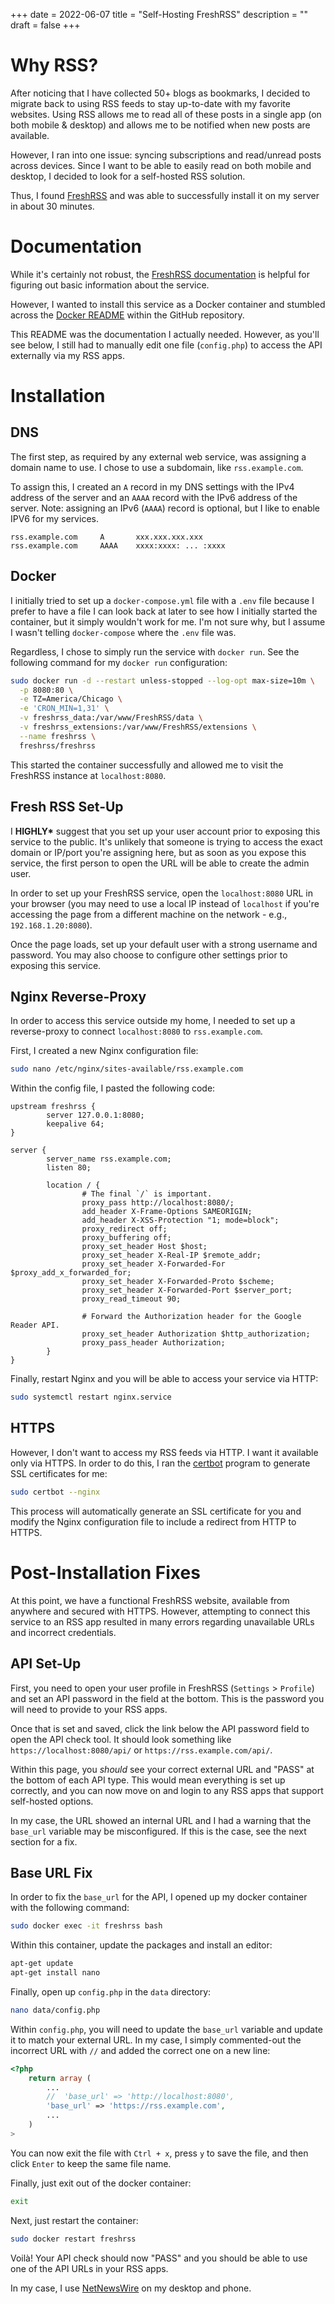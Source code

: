 +++
date = 2022-06-07
title = "Self-Hosting FreshRSS"
description = ""
draft = false
+++

# Why RSS?

After noticing that I have collected 50+ blogs as bookmarks, I decided
to migrate back to using RSS feeds to stay up-to-date with my favorite
websites. Using RSS allows me to read all of these posts in a single app
(on both mobile & desktop) and allows me to be notified when new posts
are available.

However, I ran into one issue: syncing subscriptions and read/unread
posts across devices. Since I want to be able to easily read on both
mobile and desktop, I decided to look for a self-hosted RSS solution.

Thus, I found [FreshRSS](https://www.freshrss.org/) and was able to
successfully install it on my server in about 30 minutes.

# Documentation

While it\'s certainly not robust, the [FreshRSS
documentation](https://freshrss.github.io/FreshRSS/) is helpful for
figuring out basic information about the service.

However, I wanted to install this service as a Docker container and
stumbled across the [Docker
README](https://github.com/FreshRSS/FreshRSS/tree/edge/Docker) within
the GitHub repository.

This README was the documentation I actually needed. However, as you\'ll
see below, I still had to manually edit one file
(`config.php`) to access the API externally via my RSS apps.

# Installation

## DNS

The first step, as required by any external web service, was assigning a
domain name to use. I chose to use a subdomain, like
`rss.example.com`.

To assign this, I created an `A` record in my DNS settings
with the IPv4 address of the server and an `AAAA` record with
the IPv6 address of the server. Note: assigning an IPv6
(`AAAA`) record is optional, but I like to enable IPV6 for my
services.

``` config
rss.example.com     A       xxx.xxx.xxx.xxx
rss.example.com     AAAA    xxxx:xxxx: ... :xxxx
```

## Docker

I initially tried to set up a `docker-compose.yml` file with
a `.env` file because I prefer to have a file I can look back
at later to see how I initially started the container, but it simply
wouldn\'t work for me. I\'m not sure why, but I assume I wasn\'t telling
`docker-compose` where the `.env` file was.

Regardless, I chose to simply run the service with
`docker run`. See the following command for my
`docker run` configuration:

```sh
sudo docker run -d --restart unless-stopped --log-opt max-size=10m \
  -p 8080:80 \
  -e TZ=America/Chicago \
  -e 'CRON_MIN=1,31' \
  -v freshrss_data:/var/www/FreshRSS/data \
  -v freshrss_extensions:/var/www/FreshRSS/extensions \
  --name freshrss \
  freshrss/freshrss
```

This started the container successfully and allowed me to visit the
FreshRSS instance at `localhost:8080`.

## Fresh RSS Set-Up

I **HIGHLY\*** suggest that you set up your user account prior to
exposing this service to the public. It\'s unlikely that someone is
trying to access the exact domain or IP/port you\'re assigning here, but
as soon as you expose this service, the first person to open the URL
will be able to create the admin user.

In order to set up your FreshRSS service, open the
`localhost:8080` URL in your browser (you may need to use a
local IP instead of `localhost` if you\'re accessing the page
from a different machine on the network - e.g.,
`192.168.1.20:8080`).

Once the page loads, set up your default user with a strong username and
password. You may also choose to configure other settings prior to
exposing this service.

## Nginx Reverse-Proxy

In order to access this service outside my home, I needed to set up a
reverse-proxy to connect `localhost:8080` to
`rss.example.com`.

First, I created a new Nginx configuration file:

```sh
sudo nano /etc/nginx/sites-available/rss.example.com
```

Within the config file, I pasted the following code:

``` config
upstream freshrss {
        server 127.0.0.1:8080;
        keepalive 64;
}

server {
        server_name rss.example.com;
        listen 80;

        location / {
                # The final `/` is important.
                proxy_pass http://localhost:8080/;
                add_header X-Frame-Options SAMEORIGIN;
                add_header X-XSS-Protection "1; mode=block";
                proxy_redirect off;
                proxy_buffering off;
                proxy_set_header Host $host;
                proxy_set_header X-Real-IP $remote_addr;
                proxy_set_header X-Forwarded-For $proxy_add_x_forwarded_for;
                proxy_set_header X-Forwarded-Proto $scheme;
                proxy_set_header X-Forwarded-Port $server_port;
                proxy_read_timeout 90;

                # Forward the Authorization header for the Google Reader API.
                proxy_set_header Authorization $http_authorization;
                proxy_pass_header Authorization;
        }
}
```

Finally, restart Nginx and you will be able to access your service via
HTTP:

```sh
sudo systemctl restart nginx.service
```

## HTTPS

However, I don\'t want to access my RSS feeds via HTTP. I want it
available only via HTTPS. In order to do this, I ran the
[certbot](https://certbot.eff.org/) program to generate SSL certificates
for me:

```sh
sudo certbot --nginx
```

This process will automatically generate an SSL certificate for you and
modify the Nginx configuration file to include a redirect from HTTP to
HTTPS.

# Post-Installation Fixes

At this point, we have a functional FreshRSS website, available from
anywhere and secured with HTTPS. However, attempting to connect this
service to an RSS app resulted in many errors regarding unavailable URLs
and incorrect credentials.

## API Set-Up

First, you need to open your user profile in FreshRSS
(`Settings` \> `Profile`) and set an API password
in the field at the bottom. This is the password you will need to
provide to your RSS apps.

Once that is set and saved, click the link below the API password field
to open the API check tool. It should look something like
`https://localhost:8080/api/` or
`https://rss.example.com/api/`.

Within this page, you *should* see your correct external URL and
\"PASS\" at the bottom of each API type. This would mean everything is
set up correctly, and you can now move on and login to any RSS apps that
support self-hosted options.

In my case, the URL showed an internal URL and I had a warning that the
`base_url` variable may be misconfigured. If this is the
case, see the next section for a fix.

## Base URL Fix

In order to fix the `base_url` for the API, I opened up my
docker container with the following command:

```sh
sudo docker exec -it freshrss bash
```

Within this container, update the packages and install an editor:

```sh
apt-get update
apt-get install nano
```

Finally, open up `config.php` in the `data`
directory:

```sh
nano data/config.php
```

Within `config.php`, you will need to update the
`base_url` variable and update it to match your external URL.
In my case, I simply commented-out the incorrect URL with
`//` and added the correct one on a new line:

``` php
<?php
    return array (
        ...
        //  'base_url' => 'http://localhost:8080',
        'base_url' => 'https://rss.example.com',
        ...
    )
>
```

You can now exit the file with `Ctrl + x`, press
`y` to save the file, and then click `Enter` to
keep the same file name.

Finally, just exit out of the docker container:

```sh
exit
```

Next, just restart the container:

```sh
sudo docker restart freshrss
```

Voilà! Your API check should now \"PASS\" and you should be able to use
one of the API URLs in your RSS apps.

In my case, I use [NetNewsWire](https://netnewswire.com) on my desktop
and phone.

